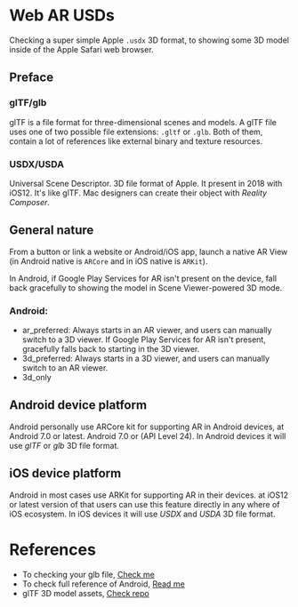 # Web AR USDs

Checking a super simple Apple `.usdx` 3D format, to showing
some 3D model inside of the Apple Safari web browser.

## Preface

### glTF/glb

glTF is a file format for three-dimensional scenes and models. A glTF file
uses one of two possible file extensions: `.gltf` or `.glb`. Both of them,
contain a lot of references like external binary and texture resources.

### USDX/USDA

Universal Scene Descriptor. 3D file format of Apple. It present in 2018 with iOS12.
It's like glTF. Mac designers can create their object with *Reality Composer*.

## General nature

From a button or link a website or Android/iOS app, launch a
native AR View (in Android native is `ARCore` and in iOS native is `ARKit`).

In Android, if Google Play Services for AR isn't present on the device, fall back
gracefully to showing the model in Scene Viewer-powered 3D mode.

### Android: 

- ar_preferred: Always starts in an AR viewer, and users can manually switch to a 3D
viewer. If Google Play Services for AR isn't present, gracefully falls back to starting
in the 3D viewer.
- 3d_preferred: Always starts in a 3D viewer, and users can manually switch to an AR viewer.
- 3d_only

## Android device platform

Android personally use ARCore kit for supporting AR in Android devices, at 
Android 7.0 or latest. Android 7.0 or (API Level 24). In Android devices it
will use *glTF* or *glb* 3D file format.

## iOS device platform

Android in most cases use ARKit for supporting AR in their devices. at iOS12
or latest version of that users can use this feature directly in any where of
iOS ecosystem. In iOS devices it will use *USDX* and *USDA* 3D file format.

# References

- To checking your glb file, [Check me](https://arvr.google.com/scene-viewer-preview)
- To check full reference of Android, [Read me](https://developers.google.com/ar/develop/scene-viewer)
- glTF 3D model assets, [Check repo](https://github.com/KhronosGroup/glTF-Sample-Models)
